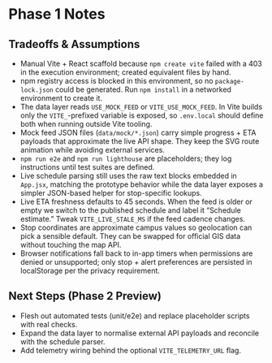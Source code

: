 # Phase 1 Notes

## Tradeoffs & Assumptions

- Manual Vite + React scaffold because `npm create vite` failed with a 403 in the execution environment; created equivalent files by hand.
- npm registry access is blocked in this environment, so no `package-lock.json` could be generated. Run `npm install` in a networked environment to create it.
- The data layer reads `USE_MOCK_FEED` or `VITE_USE_MOCK_FEED`. In Vite builds only the `VITE_`-prefixed variable is exposed, so `.env.local` should define both when running outside Vite tooling.
- Mock feed JSON files (`data/mock/*.json`) carry simple progress + ETA payloads that approximate the live API shape. They keep the SVG route animation while avoiding external services.
- `npm run e2e` and `npm run lighthouse` are placeholders; they log instructions until test suites are defined.
- Live schedule parsing still uses the raw text blocks embedded in `App.jsx`, matching the prototype behavior while the data layer exposes a simpler JSON-based helper for stop-specific lookups.
- Live ETA freshness defaults to 45 seconds. When the feed is older or empty we switch to the published schedule and label it “Schedule estimate.” Tweak `VITE_LIVE_STALE_MS` if the feed cadence changes.
- Stop coordinates are approximate campus values so geolocation can pick a sensible default. They can be swapped for official GIS data without touching the map API.
- Browser notifications fall back to in-app timers when permissions are denied or unsupported; only stop + alert preferences are persisted in localStorage per the privacy requirement.

## Next Steps (Phase 2 Preview)

- Flesh out automated tests (unit/e2e) and replace placeholder scripts with real checks.
- Expand the data layer to normalise external API payloads and reconcile with the schedule parser.
- Add telemetry wiring behind the optional `VITE_TELEMETRY_URL` flag.
